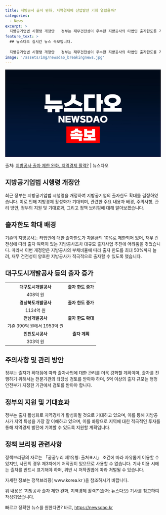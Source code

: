 ```yaml
---
title: 지방공사 출자 완화, 지역경제에 산업발전 기회 열렸을까?
categories:
  - News
excerpt: >
  지방공기업법 시행령 개정안   정부는 재무건전성이 우수한 지방공사의 타법인 출자한도를 기존 10%에서 최대 …
feature_text: >
  ## 뉴스다오 실시간 뉴스 속보입니다.

  지방공기업법 시행령 개정안   정부는 재무건전성이 우수한 지방공사의 타법인 출자한도를 기존 10%에서 최대 …
image: '/assets/img/newsdao_breakingnews.jpg'
---
```


![뉴스다오 속보](/assets/img/newsdao_breakingnews.jpg)

<p>출처: <a href="https://newsdao.kr/4194" rel="dofollow">지방공사 출자 제한 완화, 지역경제 활력?</a> | 뉴스다오</p>

<h2 data-ke-size="size26">지방공기업법 시행령 개정안</h2>
<p data-ke-size="size16">최근 정부는 지방공기업법 시행령을 개정하여 지방공기업의 출자한도 확대를 결정하였습니다. 이로 인해 지방경제 활성화가 기대되며, 관련한 주요 내용과 배경, 주의사항, 관리 방안, 정부의 지원 및 기대효과, 그리고 정책 브리핑에 대해 알아보겠습니다.</p>

<h2 data-ke-size="size26">출자한도 확대 배경</h2>
<p data-ke-size="size16">기존의 지방공사는 타법인에 대한 출자한도가 자본금의 10%로 제한되어 있어, 재무 건전성에 따라 출자 여력이 있는 지방공사조차 대규모 출자사업 추진에 어려움을 겪었습니다. 따라서 이번 개정안은 지방공사의 부채비율에 따라 출자 한도를 최대 50%까지 늘려, 재무 건전성이 양호한 지방공사가 적극적으로 출자할 수 있도록 했습니다.</p>

<h2 data-ke-size="size26">대구도시개발공사 등의 출자 증가</h2>
<table>
	<tr>
		<td style="text-align: center; height: 17px;"><b>대구도시개발공사</b></td>
		<td style="text-align: center; height: 17px;"><b>출자 한도 증가</b></td>
	</tr>
	<tr>
		<td style="text-align: center; height: 17px;">408억 원</td>
	</tr>
	<tr>
		<td style="text-align: center; height: 17px;"><b>경상북도개발공사</b></td>
		<td style="text-align: center; height: 17px;"><b>출자 한도 증가</b></td>
	</tr>
	<tr>
		<td style="text-align: center; height: 17px;">1134억 원</td>
	</tr>
	<tr>
		<td style="text-align: center; height: 17px;"><b>전남개발공사</b></td>
		<td style="text-align: center; height: 17px;"><b>출자 한도 확대</b></td>
	</tr>
	<tr>
		<td style="text-align: center; height: 17px;">기존 390억 원에서 1953억 원</td>
	</tr>
	<tr>
		<td style="text-align: center; height: 17px;"><b>인천도시공사</b></td>
		<td style="text-align: center; height: 17px;"><b>출자 계획</b></td>
	</tr>
	<tr>
		<td style="text-align: center; height: 17px;">303억 원</td>
	</tr>
</table>

<h2 data-ke-size="size26">주의사항 및 관리 방안</h2>
<p data-ke-size="size16">정부는 출자가 확대됨에 따라 출자사업에 대한 관리를 더욱 강화할 계획이며, 출자를 진행하기 위해서는 전문기관의 타당성 검토를 받아야 하며, 5억 이상의 출자 규모는 행정안전부가 지정한 기관에서 검토를 받아야 합니다.</p>

<h2 data-ke-size="size26">정부의 지원 및 기대효과</h2>
<p data-ke-size="size16">정부는 출자 활성화로 지역경제가 활성화될 것으로 기대하고 있으며, 이를 통해 지방공사가 지역 특성을 가장 잘 이해하고 있으며, 이를 바탕으로 지역에 대한 적극적인 투자를 통해 지역경제 발전에 기여할 수 있도록 지원할 계획입니다.</p>

<h2 data-ke-size="size26">정책 브리핑 관련사항</h2>
<p data-ke-size="size16">정책브리핑의 자료는 「공공누리 제1유형: 출처표시」 조건에 따라 자유롭게 이용할 수 있지만, 사진의 경우 제3자에게 저작권이 있으므로 사용할 수 없습니다. 기사 이용 시에는 출처를 반드시 표기해야 하며, 위반 시 저작권법에 따라 처벌될 수 있습니다.</p>
<p data-ke-size="size16">자세한 정보는 정책브리핑( www.korea.kr )을 참조하시기 바랍니다.</p>
<p data-ke-size="size16">위 내용은 '지방공사 출자 제한 완화, 지역경제 활력?'(출처: 뉴스다오) 기사를 참고하여 작성되었습니다.</p> 

빠르고 정확한 뉴스를 원한다면? 바로, <a href="https://newsdao.kr" rel="dofollow">https://newsdao.kr</a>


